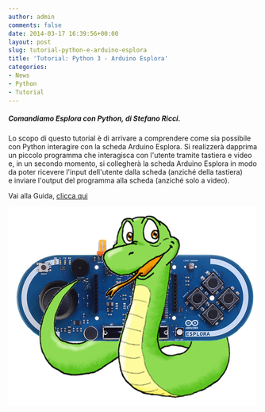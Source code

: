 ```yaml
---
author: admin
comments: false
date: 2014-03-17 16:39:56+00:00
layout: post
slug: tutorial-python-e-arduino-esplora
title: 'Tutorial: Python 3 - Arduino Esplora'
categories:
- News
- Python
- Tutorial
---
```


##### Comandiamo Esplora con Python, di Stefano Ricci.

Lo scopo di questo tutorial è di arrivare a comprendere come sia possibile con Python interagire con la scheda Arduino Esplora.
Si realizzerà dapprima un piccolo programma che interagisca con l'utente tramite tastiera e video e, in un secondo momento, si collegherà la scheda Arduino Esplora in modo da poter ricevere l'input dell'utente dalla scheda (anziché della tastiera) e inviare l'output del programma alla scheda (anziché solo a video).

Vai alla Guida, <a href="https://docs.google.com/document/d/18kQ9fbyVb2Bg_dm5oW4uIzq32M7jw3mtB8cZgJ7vHPs/edit" target="new">clicca qui</a>

![arduino_esplora](/assets/uploads/2014/03/arduino_esplora.png)
